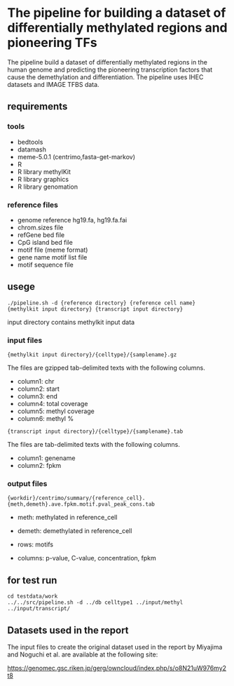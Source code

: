 # The pipeline for building a dataset of differentially methylated regions and pioneering TFs

The pipeline build a dataset of differentially methylated regions in the human genome and predicting the pioneering transcription factors that cause the demethylation and differentiation. The pipeline uses IHEC datasets and IMAGE TFBS data.


## requirements

### tools

- bedtools
- datamash
- meme-5.0.1 (centrimo,fasta-get-markov)
- R
- R library methylKit
- R library graphics
- R library genomation


### reference files

- genome reference hg19.fa, hg19.fa.fai
- chrom.sizes file
- refGene bed file
- CpG island bed file
- motif file (meme format)
- gene name motif list file
- motif sequence file

## usege

```./pipeline.sh -d {reference directory} {reference cell name} {methylkit input directory} {transcript input directory}```

input directory contains methylkit input data

### input files

```{methylkit input directory}/{celltype}/{samplename}.gz```

The files are gzipped tab-delimited texts with the following columns.

- column1: chr
- column2: start
- column3: end
- column4: total coverage
- column5: methyl coverage
- column6: methyl %

```{transcript input directory}/{celltype}/{samplename}.tab```

The files are tab-delimited texts with the following columns.

- column1: genename
- column2: fpkm

### output files

```{workdir}/centrimo/summary/{reference_cell}.{meth,demeth}.ave.fpkm.motif.pval_peak_cons.tab```

- meth: methylated in reference_cell
- demeth: demethylated in reference_cell

- rows: motifs
- columns: p-value, C-value, concentration, fpkm


## for test run

~~~~
cd testdata/work
../../src/pipeline.sh -d ../db celltype1 ../input/methyl ../input/transcript/
~~~~


## Datasets used in the report

The input files to create the original dataset used in the report by Miyajima and Noguchi et al. are available at the following site:

https://genomec.gsc.riken.jp/gerg/owncloud/index.php/s/o8N21uW976my2t8

